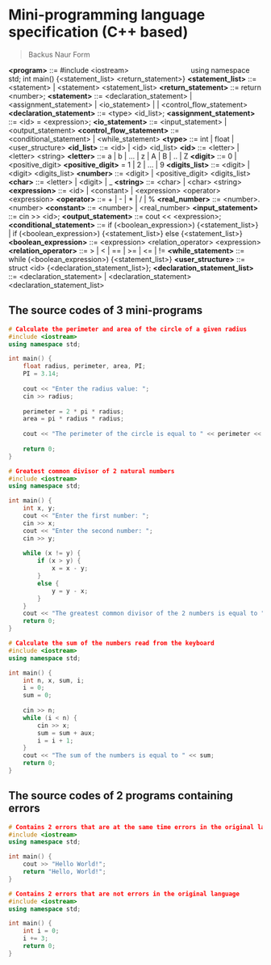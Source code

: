 # Mini-programming language specification (C++ based)
> Backus Naur Form

**\<program>** ::= #include \<iostream>
&emsp;&emsp;&emsp;&emsp;&emsp;&emsp;&emsp;&emsp;&ensp;using namespace std; int main() {<statement_list> <return_statement>}
**<statement_list>** ::= \<statement> | \<statement> <statement_list>
**<return_statement>** ::= return \<number>;
**\<statement>** ::= <declaration_statement> | <assignment_statement> | <io_statement> | | <control_flow_statement>
**<declaration_statement>** ::= \<type> <id_list>;
**<assignment_statement>** ::= \<id> = \<expression>;
**<io_statement>** ::= <input_statement> | <output_statement>
**<control_flow_statement>** ::= <conditional_statement> | <while_statement>
**\<type>** ::= int | float | <user_structure>
**<id_list>** ::= \<id> | \<id> <id_list>
**\<id>** ::= \<letter> | \<letter> \<string>
**\<letter>** ::= a | b | ... | z | A | B | .. | Z
**\<digit>** ::= 0 | <positive_digit>
**<positive_digit>** = 1 | 2 | ... | 9
**<digits_list>** ::= \<digit> | \<digit> <digits_list>
**\<number>** ::= \<digit> | <positive_digit> <digits_list>
**\<char>** ::= \<letter> | \<digit> | _
**\<string>** ::= \<char> | \<char> \<string>
**\<expression>** ::= \<id> | \<constant> | \<expression> \<operator> \<expression>
**\<operator>** ::= + | - | * | / | %
**<real_number>** ::= \<number>.\<number>
**\<constant>** ::= \<number> | <real_number>
**<input_statement>** ::= cin >> \<id>;
**<output_statement>** ::= cout << \<expression>;
**<conditional_statement>** ::= if (<boolean_expression>) {<statement_list>} | if (<boolean_expression>) {<statement_list>} else {<statement_list>}
**<boolean_expression>** ::= \<expression> <relation_operator> \<expression>
**<relation_operator>** ::= > | < | == | >= | <= | !=
**<while_statement>** ::= while (<boolean_expression>) {<statement_list>}
**<user_structure>** ::= struct \<id> {<declaration_statement_list>};
**<declaration_statement_list>** ::= <declaration_statement> | <declaration_statement> <declaration_statement_list>


## The source codes of 3 mini-programs
```cpp
# Calculate the perimeter and area of the circle of a given radius
#include <iostream>
using namespace std;

int main() {
	float radius, perimeter, area, PI;
	PI = 3.14;
	
	cout << "Enter the radius value: ";
	cin >> radius;
	
	perimeter = 2 * pi * radius;
	area = pi * radius * radius;
	
	cout << "The perimeter of the circle is equal to " << perimeter << " and the area is equal to " << area;
	
	return 0;
}
```

```cpp
# Greatest common divisor of 2 natural numbers
#include <iostream>
using namespace std;

int main() {
	int x, y;
	cout << "Enter the first number: ";
	cin >> x;
	cout << "Enter the second number: ";
	cin >> y;
	
	while (x != y) {
		if (x > y) {
			x = x - y;
		}
		else {
			y = y - x;
		}
	}
	cout << "The greatest common divisor of the 2 numbers is equal to " << x;
	return 0;
}
```

```cpp
# Calculate the sum of the numbers read from the keyboard
#include <iostream>
using namespace std;

int main() {
	int n, x, sum, i;
	i = 0;
	sum = 0;
	
	cin >> n;
	while (i < n) {
		cin >> x;
		sum = sum + aux;
		i = i + 1;
	}
	cout << "The sum of the numbers is equal to " << sum;
	return 0;
}
```


## The source codes of 2 programs containing errors
```cpp
# Contains 2 errors that are at the same time errors in the original language (C++)
#include <iostream>
using namespace std;

int main() {
	cout >> "Hello World!";
	return "Hello, World!";
}
```

```cpp
# Contains 2 errors that are not errors in the original language
#include <iostream>
using namespace std;

int main() {
	int i = 0;
	i += 3;
	return 0;
}
```
